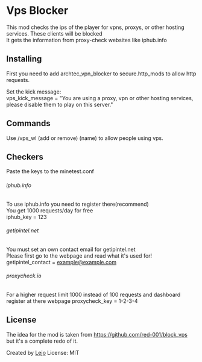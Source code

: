 # Vps Blocker

This mod checks the ips of the player for vpns, proxys, or other hosting services. These clients will be blocked  
It gets the information from proxy-check websites like iphub.info

Installing
----------

First you need to add archtec_vpn_blocker to secure.http_mods to allow http requests.

Set the kick message:  
vps_kick_message = "You are using a proxy, vpn or other hosting services, please disable them to play on this server."

Commands
--------

Use /vps_wl (add or remove) (name) to allow people using vps.

Checkers
--------

Paste the keys to the minetest.conf

###### iphub.info

To use iphub.info you need to register there(recommend)  
You get 1000 requests/day for free  
iphub_key = 123

###### getipintel.net

You must set an own contact email for getipintel.net  
Please first go to the webpage and read what it's used for!  
getipintel_contact = example@example.com

###### proxycheck.io

For a higher request limit 1000 instead of 100 requests and dashboard register at there webpage
proxycheck_key = 1-2-3-4

License
-------

The idea for the mod is taken from https://github.com/red-001/block_vps but it's a complete redo of it.

Created by [Lejo](https://github.com/Lejo1)
License: MIT
